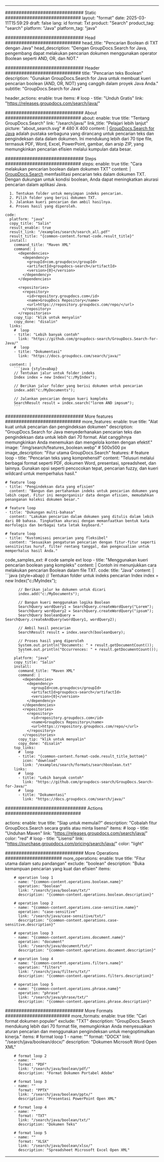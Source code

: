 
---
############################# Static ############################
layout: "format"
date:  2025-03-11T15:59:29
draft: false
lang: id
format: Txt
product: "Search"
product_tag: "search"
platform: "Java"
platform_tag: "java"

############################# Head ############################
head_title: "Pencarian Boolean di TXT dengan Java"
head_description: "Dengan GroupDocs.Search for Java, pengembang dapat melakukan pencarian dokumen menggunakan operator Boolean seperti AND, OR, dan NOT."

############################# Header ############################
title: "Pencarian teks Boolean" 
description: "Gunakan GroupDocs.Search for Java untuk membuat kueri pencarian boolean (AND, OR, NOT) yang canggih dalam proyek Java Anda."
subtitle: "GroupDocs.Search for Java" 

header_actions:
  enable: true
  items:
    #  loop
    - title: "Unduh Gratis"
      link: "https://releases.groupdocs.com/search/java/"
      
############################# About ############################
about:
    enable: true
    title: "Tentang GroupDocs.Search"
    link: "/search/java/"
    link_title: "Pelajari lebih lanjut"
    picture: "about_search.svg" # 480 X 400
    content: |
       [GroupDocs.Search for Java](/search/java/) adalah pustaka serbaguna yang dirancang untuk pencarian teks dan pengindeksan data dalam dokumen. Ini mendukung lebih dari 70 tipe file, termasuk PDF, Word, Excel, PowerPoint, gambar, dan arsip ZIP, yang memungkinkan pencarian efisien melalui kumpulan data besar.

############################# Steps ############################
steps:
    enable: true
    title: "Cara melakukan pencarian boolean dalam dokumen TXT"
    content: |
      [GroupDocs.Search](/search/java/) memfasilitasi pencarian teks dalam dokumen TXT. Dengan dukungan untuk kondisi boolean, Anda dapat meningkatkan akurasi pencarian dalam aplikasi Java.
      
      1. Tentukan folder untuk menyimpan indeks pencarian.
      2. Pilih folder yang berisi dokumen TXT.
      3. Jalankan kueri pencarian dan ambil hasilnya.
      4. Proses hasil yang diperoleh.
   
    code:
      platform: "java"
      copy_title: "Salin"
      result_enable: true
      result_link: "/examples/search/search_all.pdf"
      result_title: "{common-content.format-code.result_title}"
      install:
        command_title: "Maven XML"
        command: |
          <dependencies>
            <dependency>
              <groupId>com.groupdocs</groupId>
              <artifactId>groupdocs-search</artifactId>
              <version>{0}</version>
            </dependency>
          </dependencies>

          <repositories>
            <repository>
              <id>repository.groupdocs.com</id>
              <name>GroupDocs Repository</name>
              <url>https://repository.groupdocs.com/repo/</url>
            </repository>
          </repositories>
        copy_tip: "klik untuk menyalin"
        copy_done: "disalin"
      links:
        #  loop
        - title: "Lebih banyak contoh"
          link: "https://github.com/groupdocs-search/GroupDocs.Search-for-Java/"
        #  loop
        - title: "Dokumentasi"
          link: "https://docs.groupdocs.com/search/java/"
          
      content: |
        ```java {style=abap}
        // Tentukan jalur untuk folder indeks
        Index index = new Index("c:/MyIndex");

        // Berikan jalur folder yang berisi dokumen untuk pencarian
        index.add("c:/MyDocuments");

        // Jalankan pencarian dengan kueri kompleks
        SearchResult result = index.search("lorem AND impsum");
        ```            

############################# More features ############################
more_features:
  enable: true
  title: "Alat kuat untuk pencarian dan pengindeksan dokumen"
  description: "GroupDocs.Search for Java menyederhanakan pencarian teks dan pengindeksan data untuk lebih dari 70 format. Alat canggihnya memungkinkan Anda menemukan dan mengelola konten dengan efektif."
  image: "/img/search/features_boolean.webp" # 500x500 px
  image_description: "Fitur utama GroupDocs.Search"
  features:
    # feature loop
    - title: "Pencarian teks yang komprehensif"
      content: "Telusuri melalui berbagai format seperti PDF, dokumen Word, presentasi, spreadsheet, dan lainnya. Gunakan opsi seperti pencocokan tepat, pencarian fuzzy, dan kueri wildcard untuk memperhalus hasil."

    # feature loop
    - title: "Pengindeksan data yang efisien"
      content: "Bangun dan pertahankan indeks untuk pencarian dokumen yang lebih cepat. Fitur ini mengorganisir data dengan efisien, memudahkan penanganan koleksi dokumen besar."

    # feature loop
    - title: "Dukungan multi-bahasa"
      content: "Lakukan pencarian dalam dokumen yang ditulis dalam lebih dari 80 bahasa. Tingkatkan akurasi dengan memanfaatkan bentuk kata morfologis dan berbagai tata letak keyboard."

    # feature loop
    - title: "Kustomisasi pencarian yang fleksibel"
      content: "Sesuaikan pengaturan pencarian dengan fitur-fitur seperti sensitivitas huruf, filter rentang tanggal, dan pengecualian untuk memperhalus hasil Anda."
      
  code_samples_ext:
    # code sample ext loop
    - title: "Menggunakan kueri pencarian boolean yang kompleks"
      content: |
        Contoh ini menunjukkan cara melakukan pencarian Boolean dalam file TXT.
      code:
        title: "Java"
        content: |
          ```java {style=abap}
          // Tentukan folder untuk indeks pencarian
          Index index = new Index("c:/MyIndex");
              
          // Berikan jalur ke dokumen untuk dicari
          index.add("c:/MyDocuments");

          // Bangun kueri menggunakan logika Boolean
          SearchQuery wordQuery1 = SearchQuery.createWordQuery("Lorem");
          SearchQuery wordQuery2 = SearchQuery.createWordQuery("ipsum");
          SearchQuery booleanQuery = SearchQuery.createAndQuery(wordQuery1, wordQuery2);

          // Ambil hasil pencarian
          SearchResult result = index.search(booleanQuery);
          
          // Proses hasil yang diperoleh
          System.out.println("Documents: " + result.getDocumentCount());
          System.out.println("Occurrences: " + result.getDocumentCount());
          ```
        platform: "java"
        copy_title: "Salin"
        install:
          command_title: "Maven XML"
          command: |
            <dependencies>
              <dependency>
                <groupId>com.groupdocs</groupId>
                <artifactId>groupdocs-search</artifactId>
                <version>{0}</version>
              </dependency>
            </dependencies>
            <repositories>
              <repository>
                <id>repository.groupdocs.com</id>
                <name>GroupDocs Repository</name>
                <url>https://repository.groupdocs.com/repo/</url>
              </repository>
            </repositories>
          copy_tip: "klik untuk menyalin"
          copy_done: "disalin"
        top_links:
          #  loop
          - title: "{common-content.format-code.result_title_bottom}"
            icon: "download"
            link: "/examples/search/formats/searchboolean.txt"
        links:
          #  loop
          - title: "Lebih banyak contoh"
            link: "https://github.com/groupdocs-search/GroupDocs.Search-for-Java/"
          #  loop
          - title: "Dokumentasi"
            link: "https://docs.groupdocs.com/search/java/"
            

            


############################## Actions ############################

actions:
  enable: true
  title: "Siap untuk memulai?"
  description: "Cobalah fitur GroupDocs.Search secara gratis atau minta lisensi"
  items:
    #  loop
    - title: "Unduhan Maven"
      link: "https://releases.groupdocs.com/search/java/"
      color: "red"
        #  loop
    - title: "Lisensi"
      link: "https://purchase.groupdocs.com/pricing/search/java/"
      color: "light"


############################# More Operations #####################
more_operations:
    enable: true
    title: "Fitur utama dalam satu pandangan"
    exclude: "boolean"
    description: "Buka kemampuan pencarian yang kuat dan efisien"
    items: 
          
        # operation loop 1
        - name: "{common-content.operations.boolean.name}"
          operation: "boolean"
          link: "/search/java/boolean/txt/"
          description: "{common-content.operations.boolean.description}"

        # operation loop 2
        - name: "{common-content.operations.case-sensitive.name}"
          operation: "case-sensitive"
          link: "/search/java/case-sensitive/txt/"
          description: "{common-content.operations.case-sensitive.description}"

        # operation loop 3
        - name: "{common-content.operations.document.name}"
          operation: "document"
          link: "/search/java/document/txt/"
          description: "{common-content.operations.document.description}"

        # operation loop 4
        - name: "{common-content.operations.filters.name}"
          operation: "filters"
          link: "/search/java/filters/txt/"
          description: "{common-content.operations.filters.description}"

        # operation loop 5
        - name: "{common-content.operations.phrase.name}"
          operation: "phrase"
          link: "/search/java/phrase/txt/"
          description: "{common-content.operations.phrase.description}"
          
        
          
############################# More Formats ########################
more_formats:
    enable: true
    title: "Cari format dokumen populer"
    exclude: "TXT"
    description: "GroupDocs.Search mendukung lebih dari 70 format file, memungkinkan Anda menyesuaikan aturan pencarian dan menggunakan pengindeksan untuk mengoptimalkan kinerja."
    items: 
        # format loop 1
        - name: ""
          format: "DOCX"
          link: "/search/java/boolean/docx/"
          description: "Dokumen Microsoft Word Open XML"
          
        # format loop 2
        - name: ""
          format: "PDF"
          link: "/search/java/boolean/pdf/"
          description: "Format Dokumen Portabel Adobe"
          
        # format loop 3
        - name: ""
          format: "PPTX"
          link: "/search/java/boolean/pptx/"
          description: "Presentasi PowerPoint Open XML"

        # format loop 4
        - name: ""
          format: "TXT"
          link: "/search/java/boolean/txt/"
          description: "Dokumen Teks"
          
        # format loop 5
        - name: ""
          format: "XLSX"
          link: "/search/java/boolean/xlsx/"
          description: "Spreadsheet Microsoft Excel Open XML"
  

---